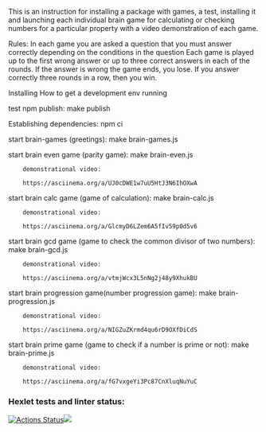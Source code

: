 This is an instruction for installing a package with games, a test, installing it and launching each individual brain game for calculating or checking numbers for a particular property with a video demonstration of each game.

Rules:
In each game you are asked a question that you must answer correctly depending on the conditions in the question
Each game is played up to the first wrong answer or up to three correct answers in each of the rounds.
If the answer is wrong the game ends, you lose. If you answer correctly three rounds in a row, then you win.

Installing
How to get a development env running

test npm publish:
make publish

Establishing dependencies:
npm ci

start brain-games (greetings):
make brain-games.js

start brain even game (parity game):
make brain-even.js

        demonstrational video:

        https://asciinema.org/a/UJ0cDWE1w7uU5HtJ3N6IhOXwA

start brain calc game (game of calculation):
make brain-calc.js

        demonstrational video:

        https://asciinema.org/a/GlcmyD6LZem6A5fIv59p0d5v6

start brain gcd game (game to check the common divisor of two numbers):
make brain-gcd.js

        demonstrational video:

        https://asciinema.org/a/vtmjWcx3L5nNg2j48y9XhukBU

start brain progression game(number progression game):
make brain-progression.js

        demonstrational video:

        https://asciinema.org/a/NIGZuZKrmd4qu6rD9OXfDiCdS

start brain prime game (game to check if a number is prime or not):
make brain-prime.js

        demonstrational video:

        https://asciinema.org/a/fG7vxgeYi3Pc87CnXluqNuYuC

### Hexlet tests and linter status:

[![Actions Status](https://github.com/lialitoskaya/frontend-project-44/workflows/hexlet-check/badge.svg)](https://github.com/lialitoskaya/frontend-project-44/actions)<a href="https://codeclimate.com/github/lialitoskaya/frontend-project-44/maintainability"><img src="https://api.codeclimate.com/v1/badges/3afbe34f98a35ac53df7/maintainability" /></a>
